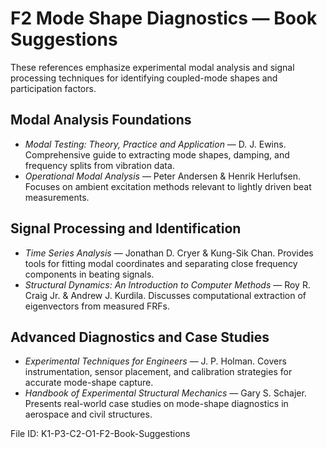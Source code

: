 # F2 Mode Shape Diagnostics — Book Suggestions

These references emphasize experimental modal analysis and signal processing techniques for identifying coupled-mode shapes and participation factors.

## Modal Analysis Foundations
- *Modal Testing: Theory, Practice and Application* — D. J. Ewins. Comprehensive guide to extracting mode shapes, damping, and frequency splits from vibration data.
- *Operational Modal Analysis* — Peter Andersen & Henrik Herlufsen. Focuses on ambient excitation methods relevant to lightly driven beat measurements.

## Signal Processing and Identification
- *Time Series Analysis* — Jonathan D. Cryer & Kung-Sik Chan. Provides tools for fitting modal coordinates and separating close frequency components in beating signals.
- *Structural Dynamics: An Introduction to Computer Methods* — Roy R. Craig Jr. & Andrew J. Kurdila. Discusses computational extraction of eigenvectors from measured FRFs.

## Advanced Diagnostics and Case Studies
- *Experimental Techniques for Engineers* — J. P. Holman. Covers instrumentation, sensor placement, and calibration strategies for accurate mode-shape capture.
- *Handbook of Experimental Structural Mechanics* — Gary S. Schajer. Presents real-world case studies on mode-shape diagnostics in aerospace and civil structures.

File ID: K1-P3-C2-O1-F2-Book-Suggestions
